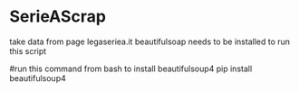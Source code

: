 # SerieAScrap
take data from page legaseriea.it
beautifulsoap needs to be installed to run this script

#run this command from bash to install beautifulsoup4
pip install beautifulsoup4

